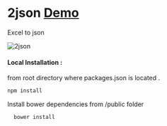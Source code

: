 2json [Demo](http://162.243.145.98:3000/)
=====

Excel to json

![2json](https://raw.github.com/btomashvili/2json/master/public/images/screen2.png)

#### Local Installation  :

from root directory where packages.json is located .
```sh
npm install
```

Install bower dependencies from /public folder

```sh
  bower install
```
